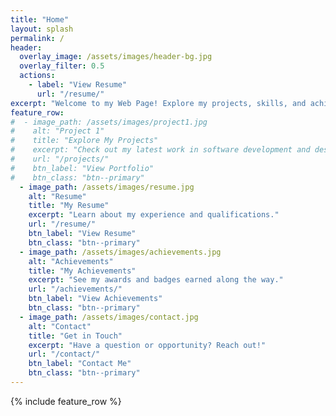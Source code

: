 ```yaml
---
title: "Home"
layout: splash
permalink: /
header:
  overlay_image: /assets/images/header-bg.jpg
  overlay_filter: 0.5
  actions:
    - label: "View Resume"
      url: "/resume/"
excerpt: "Welcome to my Web Page! Explore my projects, skills, and achievements below."
feature_row:
#  - image_path: /assets/images/project1.jpg
#    alt: "Project 1"
#    title: "Explore My Projects"
#    excerpt: "Check out my latest work in software development and design."
#    url: "/projects/"
#    btn_label: "View Portfolio"
#    btn_class: "btn--primary"
  - image_path: /assets/images/resume.jpg
    alt: "Resume"
    title: "My Resume"
    excerpt: "Learn about my experience and qualifications."
    url: "/resume/"
    btn_label: "View Resume"
    btn_class: "btn--primary"
  - image_path: /assets/images/achievements.jpg
    alt: "Achievements"
    title: "My Achievements"
    excerpt: "See my awards and badges earned along the way."
    url: "/achievements/"
    btn_label: "View Achievements"
    btn_class: "btn--primary"
  - image_path: /assets/images/contact.jpg
    alt: "Contact"
    title: "Get in Touch"
    excerpt: "Have a question or opportunity? Reach out!"
    url: "/contact/"
    btn_label: "Contact Me"
    btn_class: "btn--primary"
---
```


{% include feature_row %}
